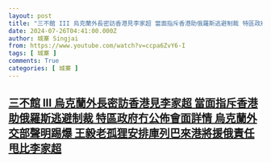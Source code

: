 ```yaml
---
layout: post
title: "三不館 III 烏克蘭外長密訪香港見李家超 當面指斥香港助俄羅斯逃避制裁 特區政府冇公佈會面詳情 烏克蘭外交部聲明踢爆 王毅老孤狸安排庫列巴來港將援俄責任甩比李家超"
date: 2024-07-26T04:41:00.000Z
author: 城寨 Singjai
from: https://www.youtube.com/watch?v=ccpa6ZvY6-I
tags: [ 城寨 ]
comments: True
categories: [ 城寨 ]
---
```

<!--1721968860000-->
[三不館 III 烏克蘭外長密訪香港見李家超 當面指斥香港助俄羅斯逃避制裁 特區政府冇公佈會面詳情 烏克蘭外交部聲明踢爆 王毅老孤狸安排庫列巴來港將援俄責任甩比李家超](https://www.youtube.com/watch?v=ccpa6ZvY6-I)
------

<div>

</div>

